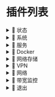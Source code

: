 # 插件列表

<details>
  <summary>📁 状态</summary>
  - </br>
  - 概览
  - 防火墙
  - 路由表
  - 系统日志
  - 内核日志
  - 系统进程
  - 实时信息
  - 实时监控
  - WireGuard 状态
  - 联机用户
  - 负载均衡
  - 释放内存

</details>

<details>
  <summary>📁 系统</summary>

  - 系统
  - 管理权
  - 中断均衡器
  - TTYD 终端
  - 软件包
  - 启动项
  - 计划任务
  - 挂载点
  - 磁盘管理
  - LED 配置
  - 备份/升级
  - 自定义命令
  - 定时重启
  - 文件传输
  - CPU 性能优化调节
  - Design 主题设置
  - Argon 主题设置
  - 重启
  - 关机
  
</details>

<details>
  <summary>📁 服务</summary>

  - PassWall
  - ShadowSocksR Plus+
  - AdGuard Home
  - BearDropper
  - 应用过滤
  - 全能推送
  - MosDNS
  - 上网时间控制
  - OpenClash
  - DDNS-GO
  - DAED
  - SmartDNS
  - WatchCat
  - 网络唤醒
  - Frps
  - AirPlay 2 音频接收器
  - HAProxy
  - Tinyproxy
  - UPnP
  - Frp 内网穿透
  - uHTTPd
  - udpxy
  - KMS 服务器
  - Nps 内网穿透
  - MWAN3 分流助手

</details>

<details>
  <summary>📁 Docker</summary>

  - 概览
  - 容器
  - 镜像
  - 网络
  - 存储卷
  - 事件
  - 配置

</details>

<details>
  <summary>📁 网络存储</summary>

  - 文件浏览器
  - Syncthing
  - Alist 文件列表
  - qBittorrent
  - USB 打印服务器
  - 硬盘休眠
  - miniDLNA
  - FTP 服务器
  - 网络共享
  - MJPG-streamer
  - Aria2 配置
  - Rclone

</details>

<details>
  <summary>📁 VPN</summary>

  - V2ray 服务器
  - N2N VPN
  - IPSec VPN 服务器
  - SoftEther VPN 服务器
  - PPTP VPN 服务器
  - ZeroTier

</details>

<details>
  <summary>📁 网络</summary>

  - 接口
  - DHCP/DNS
  - 主机名
  - IP/MAC 绑定
  - 静态路由
  - QOS Nftables 版
  - 防火墙
  - 网络诊断
  - Socat
  - Turbo ACC 网络加速
  - 多线多拨
  - 负载均衡

</details>

<details>
  <summary>📁 带宽监控</summary>

  - 显示
  - 配置
  - 备份
  - 实时流量监测

</details>

<details>
  <summary>📁 退出</summary>

  - 啥也没有

</details>
